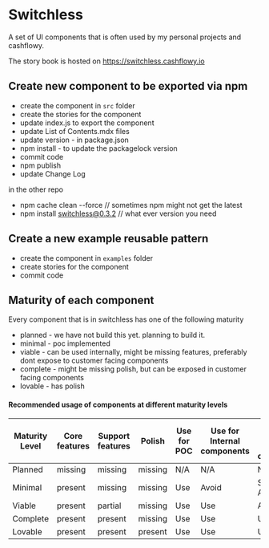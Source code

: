 # Switchless

A set of UI components that is often used by my personal projects and cashflowy.

The story book is hosted on https://switchless.cashflowy.io

## Create new component to be exported via npm

- create the component in `src` folder
- create the stories for the component
- update index.js to export the component
- update List of Contents.mdx files
- update version - in package.json
- npm install - to update the packagelock version
- commit code
- npm publish
- update Change Log

in the other repo

- npm cache clean --force // sometimes npm might not get the latest
- npm install switchless@0.3.2 // what ever version you need

## Create a new example reusable pattern
- create the component in `examples` folder  
- create stories for the component
- commit code


## Maturity of each component

Every component that is in switchless has one of the following maturity
- planned - we have not build this yet. planning to build it.
- minimal - poc implemented
- viable - can be used internally, might be missing features, preferably dont expose to customer facing components
- complete - might be missing polish, but can be exposed in customer facing components
- lovable - has polish

#### Recommended usage of components at different maturity levels
| Maturity Level | Core features | Support features | Polish | Use for POC | Use for Internal components | Use in customer facing components | MUI JOY color level |
|----------|---------|---------|---------|-----|-----|-----|-----|
| Planned  | missing | missing | missing | N/A | N/A | N/A | N/A |
| Minimal  | present | missing | missing | Use | Avoid | Strictly Avoid | danger |
| Viable   | present | partial | missing | Use | Use | Avoid | warning |
| Complete | present | present | missing | Use | Use | Use | primary |
| Lovable  | present | present | present | Use | Use | Use | success |
